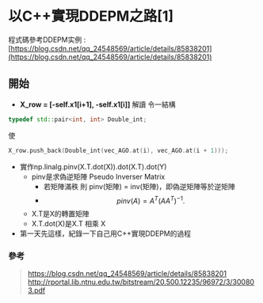# 以C++實現DDEPM之路[1]

程式碼參考DDEPM实例 : [https://blog.csdn.net/qq_24548569/article/details/85838201](https://blog.csdn.net/qq_24548569/article/details/85838201)

## 開始
- **X_row = [-self.x1[i+1], -self.x1[i]]** 解讀
令一結構 

```cpp
typedef std::pair<int, int> Double_int;
```

使
```cpp
X_row.push_back(Double_int(vec_AGO.at(i), vec_AGO.at(i + 1)));
```
- 實作np.linalg.pinv(X.T.dot(X)).dot(X.T).dot(Y)
	- pinv是求偽逆矩陣 Pseudo Inverser Matrix
	  - 若矩陣滿秩 則 pinv(矩陣) = inv(矩陣)，即偽逆矩陣等於逆矩陣
	  - $$ pinv(A) =  A^T(AA^T)^{-1}. $$
	- X.T是X的轉置矩陣
	- X.T.dot(X)是X.T 相乘 X
- 第一天先這樣，紀錄一下自己用C++實現DDEPM的過程
	

### 參考

> https://blog.csdn.net/qq_24548569/article/details/85838201
> http://rportal.lib.ntnu.edu.tw/bitstream/20.500.12235/96972/3/300803.pdf
